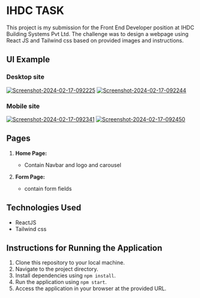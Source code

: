 # IHDC TASK
This project is my submission for the Front End Developer position at IHDC Building Systems Pvt Ltd. The challenge was to design a webpage using React JS  and Tailwind css based on provided images and instructions.

## UI Example

<div>
   <h3>Desktop site</h3>
   <div classname="flex flex-row justify-center items-center">
        <a href="https://ibb.co/DGN81yd"><img src="https://i.ibb.co/dbSLfqZ/Screenshot-2024-02-17-092225.png" alt="Screenshot-2024-02-17-092225" border="0"></a>
        <a href="https://ibb.co/xqBfSvZ"><img src="https://i.ibb.co/B2QrVDk/Screenshot-2024-02-17-092244.png" alt="Screenshot-2024-02-17-092244" border="0"></a>
   </div>
    
</div>
<div>
   <h3>Mobile site</h3>
    <a href="https://ibb.co/w4Z9S7k"><img src="https://i.ibb.co/Xtfh7DQ/Screenshot-2024-02-17-092341.png" alt="Screenshot-2024-02-17-092341" border="0"></a>
    <a href="https://ibb.co/t48QsPB"><img src="https://i.ibb.co/drGj2JB/Screenshot-2024-02-17-092450.png" alt="Screenshot-2024-02-17-092450" border="0"></a>
    
</div>

## Pages

1. **Home Page:**
   - Contain Navbar and logo and carousel

2. **Form Page:**
   - contain form fields

## Technologies Used

- ReactJS
- Tailwind css

## Instructions for Running the Application

1. Clone this repository to your local machine.
2. Navigate to the project directory.
3. Install dependencies using `npm install`.
4. Run the application using `npm start`.
5. Access the application in your browser at the provided URL.


